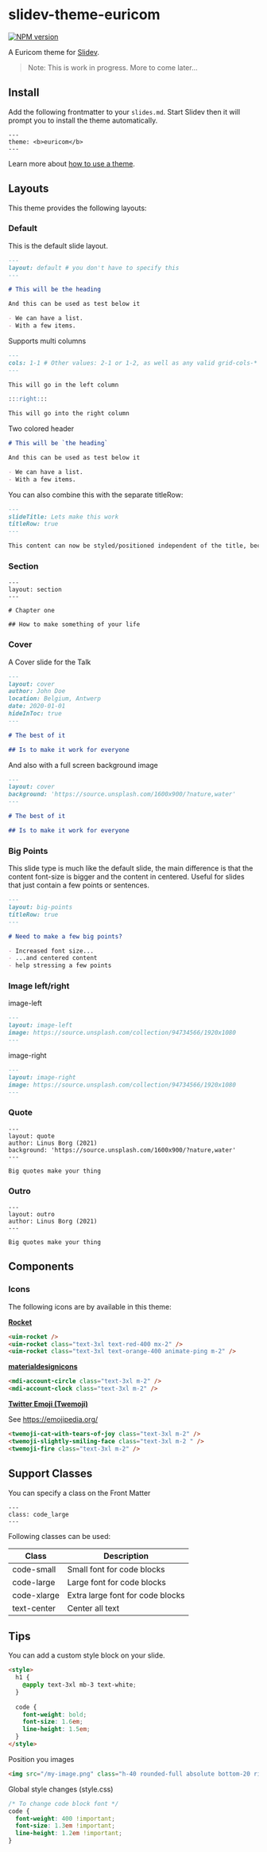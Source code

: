 # slidev-theme-euricom

[![NPM version](https://img.shields.io/npm/v/slidev-theme-euricom?color=3AB9D4&label=)](https://www.npmjs.com/package/slidev-theme-euricom)

A Euricom theme for [Slidev](https://github.com/slidevjs/slidev).

> Note: This is work in progress. More to come later...

## Install

Add the following frontmatter to your `slides.md`. Start Slidev then it will prompt you to install the theme automatically.

```
---
theme: <b>euricom</b>
---
```

Learn more about [how to use a theme](https://sli.dev/themes/use).

## Layouts

This theme provides the following layouts:

### Default

This is the default slide layout. 

```md
---
layout: default # you don't have to specify this
---

# This will be the heading

And this can be used as test below it

- We can have a list.
- With a few items.
```

Supports multi columns

```md
---
cols: 1-1 # Other values: 2-1 or 1-2, as well as any valid grid-cols-* class from windiwcss
---

This will go in the left column

:::right:::

This will go into the right column
```

Two colored header

```md
# This will be `the heading`

And this can be used as test below it

- We can have a list.
- With a few items.
```

You can also combine this with the separate titleRow:

```md
---
slideTitle: Lets make this work
titleRow: true
---

This content can now be styled/positioned independent of the title, because it will be in a separate grid cell.
```

### Section

```
---
layout: section
---

# Chapter one

## How to make something of your life
```

### Cover

A Cover slide for the Talk 

```md
---
layout: cover
author: John Doe
location: Belgium, Antwerp
date: 2020-01-01
hideInToc: true
---

# The best of it

## Is to make it work for everyone
```

And also with a full screen background image

```md
---
layout: cover
background: 'https://source.unsplash.com/1600x900/?nature,water'
---

# The best of it

## Is to make it work for everyone
```

### Big Points

This slide type is much like the default slide, the main difference is that the content font-size is bigger and the content in centered. Useful for slides that just contain a few points or sentences.

```md
---
layout: big-points
titleRow: true
---

# Need to make a few big points?

- Increased font size...
- ...and centered content
- help stressing a few points
```

### Image left/right

image-left

```md
---
layout: image-left
image: https://source.unsplash.com/collection/94734566/1920x1080
---
```

image-right

```md
---
layout: image-right
image: https://source.unsplash.com/collection/94734566/1920x1080
---
```

### Quote

```
---
layout: quote
author: Linus Borg (2021)
background: 'https://source.unsplash.com/1600x900/?nature,water'
---

Big quotes make your thing
```


### Outro

```
---
layout: outro
author: Linus Borg (2021)
---

Big quotes make your thing
```

## Components

### Icons

The following icons are by available in this theme:


**[Rocket](https://iconscout.com/unicons)**
  
```html
<uim-rocket />
<uim-rocket class="text-3xl text-red-400 mx-2" />
<uim-rocket class="text-3xl text-orange-400 animate-ping m-2" />
```

**[materialdesignicons](https://materialdesignicons.com/)**

```html
<mdi-account-circle class="text-3xl m-2" />
<mdi-account-clock class="text-3xl m-2" />
```

**[Twitter Emoji (Twemoji)](https://github.com/twitter/twemoji)**

See https://emojipedia.org/

```html
<twemoji-cat-with-tears-of-joy class="text-3xl m-2" />
<twemoji-slightly-smiling-face class="text-3xl m-2 " />
<twemoji-fire class="text-3xl m-2" />
```

## Support Classes

You can specify a class on the Front Matter

```
---
class: code_large
---
```

Following classes can be used:

| Class       | Description                      |
| ----------- | -------------------------------- |
| code-small  | Small font for code blocks       |
| code-large  | Large font for code blocks       |
| code-xlarge | Extra large font for code blocks |
| text-center | Center all text                  |

## Tips

You can add a custom style block on your slide.

```html
<style>
  h1 {
    @apply text-3xl mb-3 text-white;
  }
  
  code {
    font-weight: bold;
    font-size: 1.6em;
    line-height: 1.5em;
  }
</style>
```

Position you images

```html
<img src="/my-image.png" class="h-40 rounded-full absolute bottom-20 right-20" />
```

Global style changes (style.css)

```css
/* To change code block font */
code {
  font-weight: 400 !important;
  font-size: 1.3em !important;
  line-height: 1.2em !important;
} 
```
